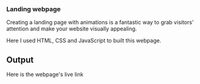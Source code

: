 ### Landing webpage

Creating a landing page with animations is a fantastic way to grab visitors' attention and make your website visually appealing.

Here I used HTML, CSS and JavaScript to built this webpage.

## Output
Here is the webpage's live link

